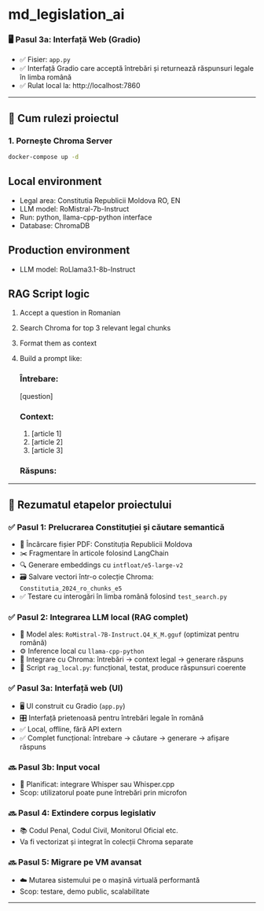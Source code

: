 # md_legislation_ai

### 🖥️ Pasul 3a: Interfață Web (Gradio)

- ✅ Fisier: `app.py`
- ✅ Interfață Gradio care acceptă întrebări și returnează răspunsuri legale în limba română
- ✅ Rulat local la: http://localhost:7860

---

## 🚀 Cum rulezi proiectul

### 1. Pornește Chroma Server
```bash
docker-compose up -d
```

## Local environment
 - Legal area: Constitutia Republicii Moldova RO, EN
 - LLM model: RoMistral-7b-Instruct
 - Run: python, llama-cpp-python interface
 - Database: ChromaDB


## Production environment
 - LLM model: RoLlama3.1-8b-Instruct

## RAG Script logic
 1. Accept a question in Romanian
 2. Search Chroma for top 3 relevant legal chunks
 3. Format them as context
 4. Build a prompt like:
    ### Întrebare:
    [question]

    ### Context:
    1. [article 1]
    2. [article 2]
    3. [article 3]

    ### Răspuns:

---

## 🧩 Rezumatul etapelor proiectului

### ✅ Pasul 1: Prelucrarea Constituției și căutare semantică
- 📄 Încărcare fișier PDF: Constituția Republicii Moldova
- ✂️ Fragmentare în articole folosind LangChain
- 🔍 Generare embeddings cu `intfloat/e5-large-v2`
- 🗃️ Salvare vectori într-o colecție Chroma: `Constitutia_2024_ro_chunks_e5`
- ✅ Testare cu interogări în limba română folosind `test_search.py`

### ✅ Pasul 2: Integrarea LLM local (RAG complet)
- 🧠 Model ales: `RoMistral-7B-Instruct.Q4_K_M.gguf` (optimizat pentru română)
- ⚙️ Inference local cu `llama-cpp-python`
- 🔗 Integrare cu Chroma: întrebări → context legal → generare răspuns
- 🧪 Script `rag_local.py`: funcțional, testat, produce răspunsuri coerente

### ✅ Pasul 3a: Interfață web (UI)
- 🖥️ UI construit cu Gradio (`app.py`)
- 🎛️ Interfață prietenoasă pentru întrebări legale în română
- ✅ Local, offline, fără API extern
- ✅ Complet funcțional: întrebare → căutare → generare → afișare răspuns

### 🔜 Pasul 3b: Input vocal
- 🎤 Planificat: integrare Whisper sau Whisper.cpp
- Scop: utilizatorul poate pune întrebări prin microfon

### 🔜 Pasul 4: Extindere corpus legislativ
- 📚 Codul Penal, Codul Civil, Monitorul Oficial etc.
- Va fi vectorizat și integrat în colecții Chroma separate

### 🔜 Pasul 5: Migrare pe VM avansat
- ☁️ Mutarea sistemului pe o mașină virtuală performantă
- Scop: testare, demo public, scalabilitate

---
